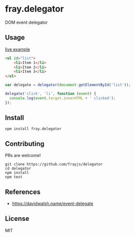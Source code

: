 fray.delegator
==============

DOM event delegator

Usage
-----

[live example](http://plnkr.co/edit/v7TyRi?p=preview)

```html
<ul id="list">
	<li>Item 1</li>
	<li>Item 2</li>
	<li>Item 3</li>
</ul>
```

```js
var delegate = delegator(document.getElementById('list'));

delegate('click', 'li', function (event) {
  console.log(event.target.innerHTML + ' clicked');
});
```

Install
-------

    npm install fray.delegator

Contributing
------------

PRs are welcome!

    git clone https://github.com/frayjs/delegator
    cd delegator
    npm install
    npm test

References
----------

  * <https://davidwalsh.name/event-delegate>

License
-------

MIT
